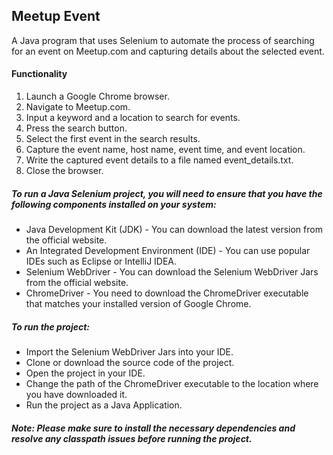 ## Meetup Event

A Java program that uses Selenium to automate the process of searching for an event on Meetup.com and capturing details about the selected event.

#### Functionality
1. Launch a Google Chrome browser.
2. Navigate to Meetup.com.
3. Input a keyword and a location to search for events.
4. Press the search button.
5. Select the first event in the search results.
6. Capture the event name, host name, event time, and event location.
7. Write the captured event details to a file named event_details.txt.
8. Close the browser.

##### To run a Java Selenium project, you will need to ensure that you have the following components installed on your system:

- Java Development Kit (JDK) - You can download the latest version from the official website.
- An Integrated Development Environment (IDE) - You can use popular IDEs such as Eclipse or IntelliJ IDEA.
- Selenium WebDriver - You can download the Selenium WebDriver Jars from the official website.
- ChromeDriver - You need to download the ChromeDriver executable that matches your installed version of Google Chrome.

##### To run the project:

- Import the Selenium WebDriver Jars into your IDE.
- Clone or download the source code of the project.
- Open the project in your IDE.
- Change the path of the ChromeDriver executable to the location where you have downloaded it.
- Run the project as a Java Application.

##### Note: Please make sure to install the necessary dependencies and resolve any classpath issues before running the project.
